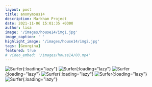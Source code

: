 ```yaml
---
layout: post
title: anonymous14
description: Markham Project
date: 2021-11-06 15:01:35 +0300
author: lisa
image: '/images/house14/img1.jpg'
image_caption: ' '
highlight_image: '/images/house14/img2.jpg'
tags: [Georgina]
featured: true
# video_embed: '/images/house14/00.mp4'
---
```


![Surfer]({{site.baseurl}}/images/house14/img3.jpg){:loading="lazy"}
![Surfer]({{site.baseurl}}/images/house14/img4.jpg){:loading="lazy"}
![Surfer]({{site.baseurl}}/images/house14/img5.jpg){:loading="lazy"}
![Surfer]({{site.baseurl}}/images/house14/img6.jpg){:loading="lazy"}
![Surfer]({{site.baseurl}}/images/house14/img7.jpg){:loading="lazy"}
![Surfer]({{site.baseurl}}/images/house14/img8.jpg){:loading="lazy"}
